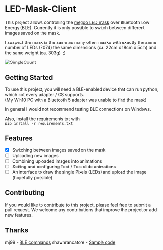 # LED-Mask-Client
This project  allows controlling the [megoo LED mask](https://www.amazon.de/dp/B08P85C5S5) over
Bluetooth Low Energy (BLE).
 Currently it is only possible to switch between different images saved on the mask.

I suspect the mask is the same as many other masks with exactly the same number of LEDs (2074) 
the same dimensions (ca. 22cm x 18cm x 5cm) and the same weight (ca. 303g).  ;)


![SimpleCount](img/count.gif?raw=true "Count up gif.")

## Getting Started

To use this project, you will need a BLE-enabled device that can run python, which not every adapter / OS supports. \
(My Win10 PC with a Bluetooth 5 adapter was unable to find the mask)

In general I would not  recommend testing BLE connections on Windows.

Also, install the requirements txt with\
``
pip install -r requirements.txt
``

## Features

- [x] Switching between images saved on the mask
- [ ] Uploading new images
- [ ] Combining uploaded images into animations
- [ ] Setting and configuring Text / Text slide animations
- [ ] An interface to draw the single Pixels (LEDs) and upload the image (hopefully possible)

## Contributing

If you would like to contribute to this project, please feel free to submit a pull request.
We welcome any contributions that improve the project or add new features.

## Thanks
mj99 - [BLE commands](https://www.reddit.com/r/ReverseEngineering/comments/lr9xxr/help_me_figure_out_how_to_reverse_engineer_the/h14nm39/)
shawnrancatore - [Sample code](https://github.com/shawnrancatore/shining-mask)